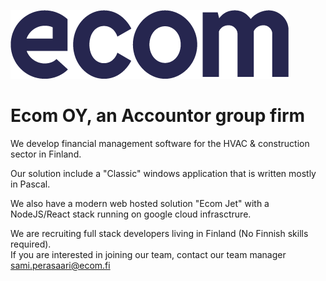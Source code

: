 ![ecom logo](https://github.com/ecomfi/.github/raw/master/ecom-blue-rgb.png)
# Ecom OY, an Accountor group firm

We develop financial management software for the HVAC & construction sector in Finland.

Our solution include a "Classic" windows application that is written mostly in Pascal.

We also have a modern web hosted solution "Ecom Jet" with a NodeJS/React stack running on google cloud infrasctrure.

We are recruiting full stack developers living in Finland (No Finnish skills required).  
If you are interested in joining our team, contact our team manager sami.perasaari@ecom.fi
